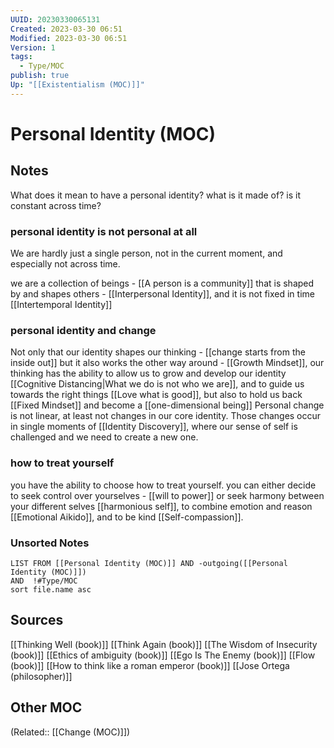 ```yaml
---
UUID: 20230330065131
Created: 2023-03-30 06:51
Modified: 2023-03-30 06:51
Version: 1
tags:
  - Type/MOC
publish: true
Up: "[[Existentialism (MOC)]]"
---
```


# Personal Identity (MOC)

## Notes

What does it mean to have a personal identity?
what is it made of? is it constant across time?

### personal identity is not personal at all
We are hardly just a single person, not in the current moment, and especially not across time.

we are a collection of beings -  [[A person is a community]]
that is shaped by and shapes others - [[Interpersonal Identity]],
and it is not fixed in time [[Intertemporal Identity]]

### personal identity and change

Not only that our identity shapes our thinking - [[change starts from the inside out]]
but it also works the other way around - [[Growth Mindset]],
our thinking has the ability to allow us to grow and develop our identity [[Cognitive Distancing|What we do is not who we are]], and to guide us towards the right things [[Love what is good]],
but also to hold us back [[Fixed Mindset]] and become a [[one-dimensional being]]
Personal change is not linear, at least not changes in our core identity. Those changes occur in single moments of [[Identity Discovery]], where our sense of self is challenged and we need to create a new one.
### how to treat yourself

you have the ability to choose how to treat yourself.
you can either decide to seek control over yourselves - [[will to power]]
or seek harmony between your different selves [[harmonious self]], to combine emotion and reason [[Emotional Aikido]], and to be kind [[Self-compassion]].



### Unsorted Notes
```dataview
LIST FROM [[Personal Identity (MOC)]] AND -outgoing([[Personal Identity (MOC)]])
AND  !#Type/MOC 
sort file.name asc
```

## Sources
[[Thinking Well (book)]]
[[Think Again (book)]]
[[The Wisdom of Insecurity (book)]]
[[Ethics of ambiguity (book)]]
[[Ego Is The Enemy (book)]]
[[Flow (book)]]
[[How to think like a roman emperor (book)]]
[[Jose Ortega (philosopher)]]


## Other MOC
(Related:: [[Change (MOC)]])

